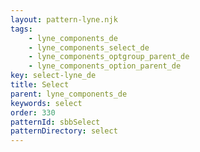 ```yaml
---
layout: pattern-lyne.njk
tags: 
    - lyne_components_de
    - lyne_components_select_de
    - lyne_components_optgroup_parent_de
    - lyne_components_option_parent_de
key: select-lyne_de
title: Select
parent: lyne_components_de
keywords: select
order: 330
patternId: sbbSelect
patternDirectory: select
---
```

